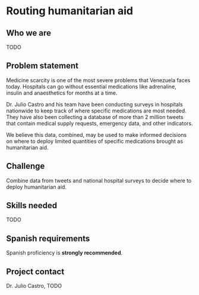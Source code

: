 # Routing humanitarian aid

## Who we are
TODO

## Problem statement
Medicine scarcity is one of the most severe problems that Venezuela faces today. Hospitals can go without essential medications like adrenaline, insulin and anaesthetics for months at a time.

Dr. Julio Castro and his team have been conducting surveys in hospitals nationwide to keep track of where specific medications are most needed. They have also been collecting a database of more than 2 million tweets that contain medical supply requests, emergency data, and other indicators.

We believe this data, combined, may be used to make informed decisions on where to deploy limited quantities of specific medications brought as humanitarian aid.

## Challenge 

Combine data from tweets and national hospital surveys to decide where to deploy humanitarian aid.

## Skills needed
TODO

## Spanish requirements
Spanish proficiency is **strongly recommended**.

## Project contact
Dr. Julio Castro, TODO
